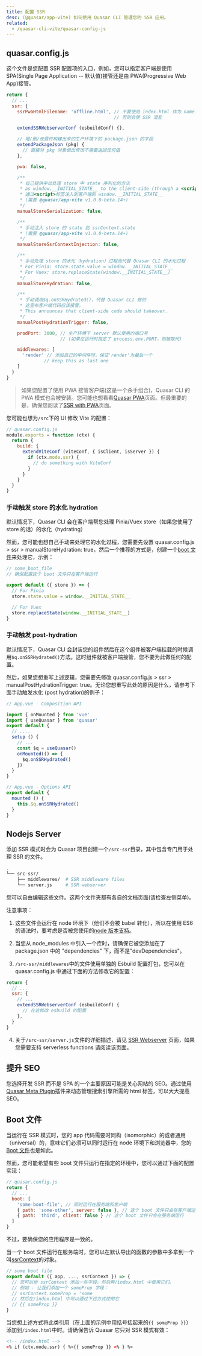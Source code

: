 ```yaml
---
title: 配置 SSR
desc: (@quasar/app-vite) 如何使用 Quasar CLI 管理您的 SSR 应用。
related:
  - /quasar-cli-vite/quasar-config-js
---
```


## quasar.config.js

这个文件是您配置 SSR 配置项的入口，例如，您可以指定客户端是使用 SPA(Single Page Application -- 默认值)接管还是由 PWA(Progressive Web App)接管。

```js
return {
  // ...
  ssr: {
    ssrPwaHtmlFilename: 'offline.html', // 不要使用 index.html 作为 name!
                                        // 否则会使 SSR 混乱

    extendSSRWebserverConf (esbuildConf) {},

    // 增/删/改最终构建出来的生产环境下的 package.json 的字段
    extendPackageJson (pkg) {
      // 直接对 pkg 对象做出修改不需要返回任何值
    },

    pwa: false,

    /**
     * 自己提供手动处理 store 中 state 序列化的方法
     * as window.__INITIAL_STATE__ to the client-side (through a <script> tag)
     * 通过<script>标签注入到客户端的 window.__INITIAL_STATE__
     * (需要 @quasar/app-vite v1.0.0-beta.14+)
     */
    manualStoreSerialization: false,

    /**
     * 手动注入 store 的 state 到 ssrContext.state
     * (需要 @quasar/app-vite v1.0.0-beta.14+)
     */
    manualStoreSsrContextInjection: false,

    /**
     * 手动处理 store 的水化（hydration）过程而代替 Quasar CLI 的水化过程
     * For Pinia: store.state.value = window.__INITIAL_STATE__
     * For Vuex: store.replaceState(window.__INITIAL_STATE__)
     */
    manualStoreHydration: false,

    /**
     * 手动调用$q.onSSRHydrated()，代替 Quasar CLI 做的
     * 这宣布客户端代码应该接管。
     * This announces that client-side code should takeover.
     */
    manualPostHydrationTrigger: false,

    prodPort: 3000, // 生产环境下 server 默认使用的端口号
                    // (如果在运行时指定了 process.env.PORT，则被取代)

    middlewares: [
      'render' // 添加自己的中间件时，保证'render'为最后一个
              // keep this as last one
    ]
  }
}
```

> 如果您配置了使用 PWA 接管客户端(这是一个杀手组合)，Quasar CLI 的 PWA 模式也会被安装。您可能也想看看[Quasar PWA](/quasar-cli-vite/developing-pwa/introduction)页面。但最重要的是，确保您阅读了[SSR with PWA](/quasar-cli-vite/developing-ssr/ssr-with-pwa)页面。


您可能也想为`/src`下的 UI 修改 Vite 的配置：

```js
// quasar.config.js
module.exports = function (ctx) {
  return {
    build: {
      extendViteConf (viteConf, { isClient, isServer }) {
        if (ctx.mode.ssr) {
          // do something with ViteConf
        }
      }
    }
  }
}
```

### 手动触发 store 的水化 hydration

默认情况下，Quasar CLI 会在客户端帮您处理 Pinia/Vuex store（如果您使用了 store 的话）的水化（hydrating）

然而，您可能也想自己手动来处理它的水化过程，您需要先设置 quasar.config.js > ssr > manualStoreHydration: true，然后一个推荐的方式是，创建一个[boot 文件](/quasar-cli-vite/boot-files)来处理它，示例：

```js
// some_boot_file
// 确保配置这个 boot 文件只在客户端运行

export default ({ store }) => {
  // For Pinia
  store.state.value = window.__INITIAL_STATE__

  // For Vuex
  store.replaceState(window.__INITIAL_STATE__)
}
```

### 手动触发 post-hydration

默认情况下，Quasar CLI 会封装您的组件然后在这个组件被客户端挂载的时候调用`$q.onSSRHydrated()`方法。这时组件就被客户端接管，您不要为此做任何的配置。

然后，如果您想重写上述逻辑，您需要先修改 quasar.config.js > ssr > manualPostHydrationTrigger: true。无论您想重写此处的原因是什么，请参考下面手动触发水化 (post hydration)的例子：

```js
// App.vue - Composition API

import { onMounted } from 'vue'
import { useQuasar } from 'quasar'
export default {
  // ....
  setup () {
    // ...
    const $q = useQuasar()
    onMounted(() => {
      $q.onSSRHydrated()
    })
  }
}
```

```js
// App.vue - Options API
export default {
  mounted () {
    this.$q.onSSRHydrated()
  }
}
```

## Nodejs Server

添加 SSR 模式时会为 Quasar 项目创建一个`/src-ssr`目录，其中包含专门用于处理 SSR 的文件。

```bash
.
└── src-ssr/
    ├── middlewares/  # SSR middleware files
    └── server.js     # SSR webserver
```

您可以自由编辑这些文件。这两个文件夹都有各自的文档页面(请检查左侧菜单)。

注意事项：

1. 这些文件会运行在 node 环境下（他们不会被 babel 转化），所以在使用 ES6 的语法时，要考虑是否被您使用的[node 版本支持](https://node.green/)。

2. 当您从 node_modules 中引入一个库时，请确保它被您添加在了 package.json 中的 "dependencies" 下，而不是"devDependencies"。

3. `/src-ssr/middlewares`中的文件使用单独的 Esbuild 配置打包，您可以在 quasar.config.js 中通过下面的方法修改它的配置：

```js
return {
  // ...
  ssr: {
    // ...
    extendSSRWebserverConf (esbuildConf) {
      // 在这修改 esbuild 的配置
    },
  }
}
```

4. 关于`/src-ssr/server.js`文件的详细描述，请见 [SSR Webserver](/quasar-cli-vite/developing-ssr/ssr-webserver) 页面，如果您需要支持 serverless functions 请阅读该页面。

## 提升 SEO

您选择开发 SSR 而不是 SPA 的一个主要原因可能是关心网站的 SEO。通过使用[Quasar Meta Plugin](/quasar-plugins/meta)插件来动态管理搜索引擎所需的 html 标签，可以大大提高 SEO。

## Boot 文件
当运行在 SSR 模式时，您的 app 代码需要时同构（isomorphic）的或者通用（universal）的，意味它们必须可以同时运行在 node 环境下和浏览器中，您的[Boot 文件](/quasar-cli-vite/boot-files)也是如此。

然而，您可能希望有些 boot 文件只运行在指定的环境中，您可以通过下面的配置实现：

```js
// quasar.config.js
return {
  // ...
  boot: [
    'some-boot-file', // 同时运行在服务端和客户端
    { path: 'some-other', server: false }, // 这个 boot 文件只会在客户端运行
    { path: 'third', client: false } // 这个 boot 文件只会在服务端运行
  ]
}
```
不过，要确保您的应用程序是一致的。

当一个 boot 文件运行在服务端时，您可以在默认导出的函数的参数中多拿到一个叫[ssrContext](/quasar-cli-vite/developing-ssr/ssr-context)的对象。

```js
// some boot file
export default ({ app, ..., ssrContext }) => {
  // 您可以给 ssrContext 添加一些字段，然后再/index.html 中使用它们。
  // 例如 - 让我们添加一个 someProp 字段：
  // ssrContext.someProp = 'some
  // 然后在/index.html 中可以通过下述方式使用它
  // {{ someProp }}
}
```
当您想上述方式将此类引用（在上面的示例中用括号括起来的`{{ someProp }}`）添加到`/index.html`中时。请确保告诉 Quasar 它只对 SSR 模式有效：


```html
<!-- /index.html -->
<% if (ctx.mode.ssr) { %>{{ someProp }} <% } %>
```
